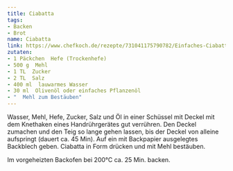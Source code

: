 ```yaml
---
title: Ciabatta
tags:
- Backen
- Brot
name: Ciabatta
link: https://www.chefkoch.de/rezepte/731041175790782/Einfaches-Ciabatta.html
zutaten:
- 1 Päckchen  Hefe (Trockenhefe)
- 500 g  Mehl
- 1 TL  Zucker
- 2 TL  Salz
- 400 ml  lauwarmes Wasser
- 30 ml  Olivenöl oder einfaches Pflanzenöl
- "  Mehl zum Bestäuben"
---
```


Wasser, Mehl, Hefe, Zucker, Salz und Öl in einer Schüssel mit Deckel mit dem Knethaken eines Handrührgerätes gut verrühren. Den Deckel zumachen und den Teig so lange gehen lassen, bis der Deckel von alleine aufspringt (dauert ca. 45 Min). Auf ein mit Backpapier ausgelegtes Backblech geben. Ciabatta in Form drücken und mit Mehl bestäuben.

Im vorgeheizten Backofen bei 200°C ca. 25 Min. backen.
